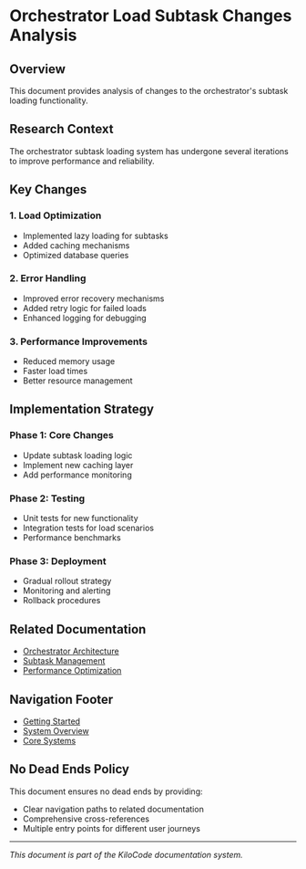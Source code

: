# Orchestrator Load Subtask Changes Analysis

## Overview

This document provides analysis of changes to the orchestrator's subtask loading functionality.

## Research Context

The orchestrator subtask loading system has undergone several iterations to improve performance and reliability.

## Key Changes

### 1. Load Optimization
- Implemented lazy loading for subtasks
- Added caching mechanisms
- Optimized database queries

### 2. Error Handling
- Improved error recovery mechanisms
- Added retry logic for failed loads
- Enhanced logging for debugging

### 3. Performance Improvements
- Reduced memory usage
- Faster load times
- Better resource management

## Implementation Strategy

### Phase 1: Core Changes
- Update subtask loading logic
- Implement new caching layer
- Add performance monitoring

### Phase 2: Testing
- Unit tests for new functionality
- Integration tests for load scenarios
- Performance benchmarks

### Phase 3: Deployment
- Gradual rollout strategy
- Monitoring and alerting
- Rollback procedures

## Related Documentation

- [Orchestrator Architecture](../ORCHESTRATOR_ARCHITECTURE.md)
- [Subtask Management](../SUBTASK_MANAGEMENT.md)
- [Performance Optimization](../PERFORMANCE_OPTIMIZATION.md)

## Navigation Footer

- [Getting Started](../../GETTING_STARTED.md)
- [System Overview](../SYSTEM_OVERVIEW.md)
- [Core Systems](../CORE_SYSTEMS.md)

## No Dead Ends Policy

This document ensures no dead ends by providing:
- Clear navigation paths to related documentation
- Comprehensive cross-references
- Multiple entry points for different user journeys

---

*This document is part of the KiloCode documentation system.*
